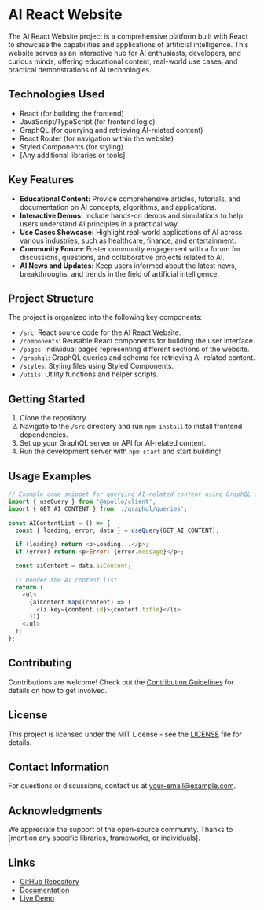 # AI React Website

The AI React Website project is a comprehensive platform built with React to showcase the capabilities and applications of artificial intelligence. This website serves as an interactive hub for AI enthusiasts, developers, and curious minds, offering educational content, real-world use cases, and practical demonstrations of AI technologies.

## Technologies Used

- React (for building the frontend)
- JavaScript/TypeScript (for frontend logic)
- GraphQL (for querying and retrieving AI-related content)
- React Router (for navigation within the website)
- Styled Components (for styling)
- [Any additional libraries or tools]

## Key Features

- **Educational Content:** Provide comprehensive articles, tutorials, and documentation on AI concepts, algorithms, and applications.
- **Interactive Demos:** Include hands-on demos and simulations to help users understand AI principles in a practical way.
- **Use Cases Showcase:** Highlight real-world applications of AI across various industries, such as healthcare, finance, and entertainment.
- **Community Forum:** Foster community engagement with a forum for discussions, questions, and collaborative projects related to AI.
- **AI News and Updates:** Keep users informed about the latest news, breakthroughs, and trends in the field of artificial intelligence.

## Project Structure

The project is organized into the following key components:

- `/src`: React source code for the AI React Website.
- `/components`: Reusable React components for building the user interface.
- `/pages`: Individual pages representing different sections of the website.
- `/graphql`: GraphQL queries and schema for retrieving AI-related content.
- `/styles`: Styling files using Styled Components.
- `/utils`: Utility functions and helper scripts.

## Getting Started

1. Clone the repository.
2. Navigate to the `/src` directory and run `npm install` to install frontend dependencies.
3. Set up your GraphQL server or API for AI-related content.
4. Run the development server with `npm start` and start building!

## Usage Examples

```javascript
// Example code snippet for querying AI-related content using GraphQL in React
import { useQuery } from '@apollo/client';
import { GET_AI_CONTENT } from './graphql/queries';

const AIContentList = () => {
  const { loading, error, data } = useQuery(GET_AI_CONTENT);

  if (loading) return <p>Loading...</p>;
  if (error) return <p>Error: {error.message}</p>;

  const aiContent = data.aiContent;

  // Render the AI content list
  return (
    <ul>
      {aiContent.map((content) => (
        <li key={content.id}>{content.title}</li>
      ))}
    </ul>
  );
};
```

## Contributing

Contributions are welcome! Check out the [Contribution Guidelines](CONTRIBUTING.md) for details on how to get involved.

## License

This project is licensed under the MIT License - see the [LICENSE](LICENSE) file for details.

## Contact Information

For questions or discussions, contact us at your-email@example.com.

## Acknowledgments

We appreciate the support of the open-source community.
Thanks to [mention any specific libraries, frameworks, or individuals].

## Links

- [GitHub Repository](https://github.com/yourusername/ai-react-website)
- [Documentation](https://github.com/yourusername/ai-react-website/blob/main/README.md)
- [Live Demo](https://yourusername.github.io/ai-react-website)
